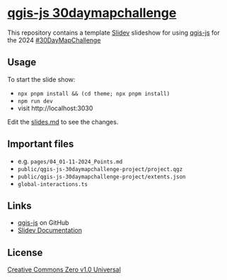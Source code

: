 # [qgis-js 30daymapchallenge](https://github.com/boardend/qgis-js-30daymapchallenge)

This repository contains a template [Slidev](https://sli.dev/) slideshow for using [qgis-js](https://github.com/qgis/qgis-js) for the 2024 [#30DayMapChallenge](https://30daymapchallenge.com/)

## Usage

To start the slide show:

- `npx pnpm install && (cd theme; npx pnpm install)`
- `npm run dev`
- visit http://localhost:3030

Edit the [slides.md](./slides.md) to see the changes.

## Important files

- e.g. `pages/04_01-11-2024_Points.md`
- `public/qgis-js-30daymapchallenge-project/project.qgz`
- `public/qgis-js-30daymapchallenge-project/extents.json`
- `global-interactions.ts`

## Links

- [qgis-js](https://github.com/qgis/qgis-js) on GitHub
- [Slidev Documentation](https://sli.dev/)

## License

[Creative Commons Zero v1.0 Universal](./LICENSE)
